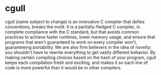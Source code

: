 # cgull
cgull (name subject to change) is an innovative C compiler that defies conventions, breaks the mold. It is a partially-fledged C compiler, in complete compliance with the C standard, but that avoids common practices to achieve faster runtimes, lower memory usage, and ensure that programs that aren't guaranteed to work on every compiler won't, guaranteeing portability. We are also firm believers in the idea of novelty: you shouldn't have to rewrite everything to get vastly different behavior. By making certain compiling choices based on the hash of your program, cgull keeps each compilation fresh and exciting, and makes it so each line of code is more powerful than it would be in other compilers.